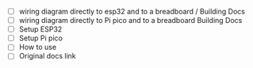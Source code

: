 - [ ] wiring diagram directly to esp32 and to a breadboard / Building Docs
- [ ] wiring diagram directly to Pi pico and to a breadboard Building Docs
- [ ] Setup ESP32
- [ ] Setup Pi pico
- [ ] How to use
- [ ] Original docs link
